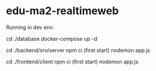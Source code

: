 # edu-ma2-realtimeweb

Running in dev env:

cd ./database
docker-compose up -d

cd ./backend/srv/server
npm ci (first start)
nodemon app.js

cd ./frontend/client
npm ci (first start)
nodemon app.js
